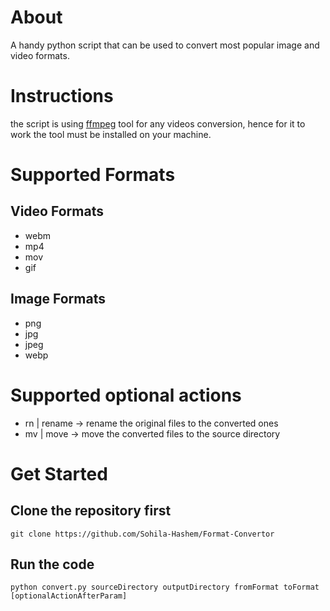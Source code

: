 # About
A handy python script that can be used to convert most popular image and video formats.

# Instructions
the script is using [ffmpeg](https://ffmpeg.org/) tool for any videos conversion, hence for it to work the tool must be installed on your machine.

# Supported Formats
## Video Formats
-   webm
-   mp4
-   mov
-   gif
## Image Formats
-   png
-   jpg
-   jpeg
-   webp

#  Supported **optional** actions
-   rn | rename -> rename the original files to the converted ones
-   mv | move -> move the converted files to the source directory

# Get Started
## Clone the repository first
    git clone https://github.com/Sohila-Hashem/Format-Convertor
## Run the code
    python convert.py sourceDirectory outputDirectory fromFormat toFormat [optionalActionAfterParam]
